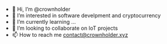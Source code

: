 - 👋 Hi, I’m @crownholder
- 👀 I’m interested in software develpment and cryptocurrency
- 🌱 I’m currently learning ...
- 💞️ I’m looking to collaborate on IoT projects 
- 📫 How to reach me contact@crownholder.xyz

<!---
crownholder/crownholder is a ✨ special ✨ repository because its `README.md` (this file) appears on your GitHub profile.
You can click the Preview link to take a look at your changes.
--->
